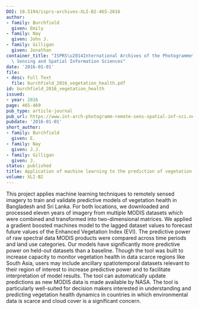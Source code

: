 ```yaml
---
DOI: 10.5194/isprs-archives-XLI-B2-465-2016
author:
- family: Burchfield
  given: Emily
- family: Nay
  given: John J.
- family: Gilligan
  given: Jonathan
container_title: "ISPRS\u2014International Archives of the Photogrammetry, Remote\
  \ Sensing and Spatial Information Sciences"
date: '2016-01-01'
file:
- desc: Full Text
  file: burchfield_2016_vegetation_health.pdf
id: burchfield_2016_vegetation_health
issued:
- year: 2016
page: 465-469
pub_type: article-journal
pub_url: https://www.int-arch-photogramm-remote-sens-spatial-inf-sci.net/XLI-B2/465/2016/
pubdate: '2016-01-01'
short_author:
- family: Burchfield
  given: E.
- family: Nay
  given: J.J.
- family: Gilligan
  given: J.
status: published
title: Application of machine learning to the prediction of vegetation health
volume: XLI-B2
---
```

This project applies machine learning techniques to remotely sensed imagery to train and validate predictive models of vegetation health in Bangladesh and Sri Lanka. For both locations, we downloaded and processed eleven years of imagery from multiple MODIS datasets which were combined and transformed into two-dimensional matrices. We applied a gradient boosted machines model to the lagged dataset values to forecast future values of the Enhanced Vegetation Index (EVI). The predictive power of raw spectral data MODIS products were compared across time periods and land use categories. Our models have significantly more predictive power on held-out datasets than a baseline. Though the tool was built to increase capacity to monitor vegetation health in data scarce regions like South Asia, users may include ancillary spatiotemporal datasets relevant to their region of interest to increase predictive power and to facilitate interpretation of model results. The tool can automatically update predictions as new MODIS data is made available by NASA. The tool is particularly well-suited for decision makers interested in understanding and predicting vegetation health dynamics in countries in which environmental data is scarce and cloud cover is a significant concern.
